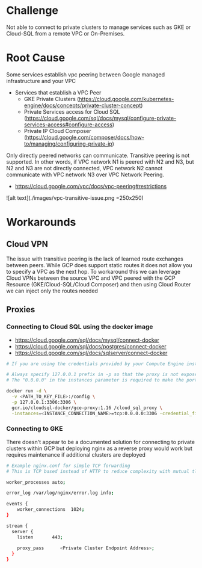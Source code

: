 # Challenge
Not able to connect to private clusters to manage services such as GKE or Cloud-SQL from a remote VPC or On-Premises. 

# Root Cause
Some services establish vpc peering between Google managed infrastructure and your VPC
- Services that establish a VPC Peer
    - GKE Private Clusters (https://cloud.google.com/kubernetes-engine/docs/concepts/private-cluster-concept)
    - Private Services access for Cloud SQL (https://cloud.google.com/sql/docs/mysql/configure-private-services-access#configure-access)
    - Private IP Cloud Composer (https://cloud.google.com/composer/docs/how-to/managing/configuring-private-ip)


Only directly peered networks can communicate. Transitive peering is not supported. In other words, if VPC network N1 is peered with N2 and N3, but N2 and N3 are not directly connected, VPC network N2 cannot communicate with VPC network N3 over VPC Network Peering.
- https://cloud.google.com/vpc/docs/vpc-peering#restrictions

![alt text](./images/vpc-transitive-issue.png =250x250)

# Workarounds
## Cloud VPN
The issue with transitive peering is the lack of learned route exchanges between peers. While GCP does support static routes it does not allow you to specify a VPC as the next hop. To workaround this we can leverage Cloud VPNs between the source VPC and VPC peered with the GCP Resource (GKE/Cloud-SQL/Cloud Composer) and then using Cloud Router we can inject only the routes needed

## Proxies
### Connecting to Cloud SQL using the docker image
- https://cloud.google.com/sql/docs/mysql/connect-docker
- https://cloud.google.com/sql/docs/postgres/connect-docker
- https://cloud.google.com/sql/docs/sqlserver/connect-docker

```bash
# If you are using the credentials provided by your Compute Engine instance, do not include the credential_file parameter and the -v <PATH_TO_KEY_FILE>:/config line.

# Always specify 127.0.0.1 prefix in -p so that the proxy is not exposed outside the local host. 
# The "0.0.0.0" in the instances parameter is required to make the port accessible from outside of the Docker container.

docker run -d \
  -v <PATH_TO_KEY_FILE>:/config \
  -p 127.0.0.1:3306:3306 \
  gcr.io/cloudsql-docker/gce-proxy:1.16 /cloud_sql_proxy \
  -instances=<INSTANCE_CONNECTION_NAME>=tcp:0.0.0.0:3306 -credential_file=/config
```

### Connecting to GKE
There doesn't appear to be a documented solution for connecting to private clusters within GCP but deploying nginx as a reverse proxy would work but requires maintenance if additional clusters are deployed

```bash
# Example nginx.conf for simple TCP forwarding
# This is TCP based instead of HTTP to reduce complexity with mutual tls

worker_processes auto;

error_log /var/log/nginx/error.log info;

events {
    worker_connections  1024;
}

stream {
  server {
    listen       443;
    
    proxy_pass      <Private Cluster Endpoint Address>;
  }
}
```